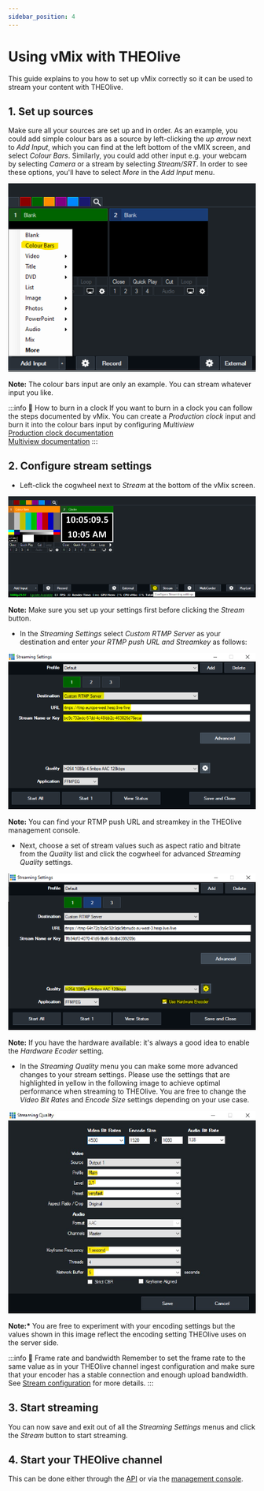 ```yaml
---
sidebar_position: 4
---
```


# Using vMix with THEOlive

This guide explains to you how to set up vMix correctly so it can be used to stream your content with THEOlive.

## 1. Set up sources

Make sure all your sources are set up and in order. As an example, you could add simple colour bars as a source by left-clicking the _up arrow_ next to _Add Input_, which you can find at the left bottom of the vMIX screen, and select _Colour Bars_. Similarly, you could add other input e.g. your webcam by selecting _Camera_ or a stream by selecting _Stream/SRT_. In order to see these options, you'll have to select _More_ in the _Add Input_ menu.

![vMix setup example](../../assets/img/bcb0dde-vmix0.png)

**Note:** The colour bars input are only an example. You can stream whatever input you like.

:::info 📘 How to burn in a clock
If you want to burn in a clock you can follow the steps documented by vMix. You can create a _Production clock_ input and burn it into the colour bars input by configuring _Multiview_  
[Production clock documentation](https://www.vmix.com/help23/index.htm?ProductionClocks.html)  
[Multiview documentation](https://www.vmix.com/help23/index.htm?InputSettingsMultiView.html)
:::

## 2. Configure stream settings

- Left-click the cogwheel next to _Stream_ at the bottom of the vMix screen.

![vMix settings](../../assets/img/447bd06-vmix1.png)

**Note:** Make sure you set up your settings first before clicking the _Stream_ button.

- In the _Streaming Settings_ select _Custom RTMP Server_ as your destination and enter _your RTMP push URL and Streamkey_ as follows:

![vMix streaming settings](../../assets/img/38e11d9-vmix-streaming-setting.PNG)

**Note:** You can find your RTMP push URL and streamkey in the THEOlive management console.

- Next, choose a set of stream values such as aspect ratio and bitrate from the _Quality_ list and click the cogwheel for advanced _Streaming Quality_ settings.

![vMix quality settings](../../assets/img/73abc63-vmix3.png)

**Note:** If you have the hardware available: it's always a good idea to enable the _Hardware Ecoder_ setting.

- In the _Streaming Quality_ menu you can make some more advanced changes to your stream settings. Please use the settings that are highlighted in yellow in the following image to achieve optimal performance when streaming to THEOlive. You are free to change the _Video Bit Rates_ and _Encode Size_ settings depending on your use case.

![stream quality settings](../../assets/img/fae9921-streaming-quality-settings.jpg)

**Note:\*** You are free to experiment with your encoding settings but the values shown in this image reflect the encoding setting THEOlive uses on the server side.

:::info 🚧 Frame rate and bandwidth
Remember to set the frame rate to the same value as in your THEOlive channel ingest configuration and make sure that your encoder has a stable connection and enough upload bandwidth. See [Stream configuration](../stream-configuration.mdx) for more details.
:::

## 3. Start streaming

You can now save and exit out of all the _Streaming Settings_ menus and click the _Stream_ button to start streaming.

## 4. Start your THEOlive channel

This can be done either through the [API](https://developers.theo.live/reference/start-channel) or via the [management console](https://console.theo.live/).
